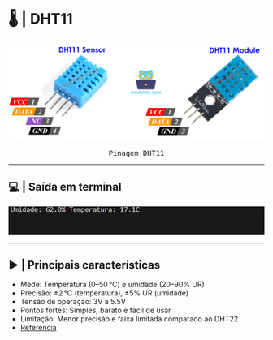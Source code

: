 # 🌡️ | DHT11

<kbd>
  <img src = "/img/dht11_pinout.jpg">
</p>
  <p align = center>
    Pinagem DHT11
  </p>
</kbd>

---

## 💻 | Saída em terminal

<div align = center>
  <img src = "/img/saida_dht_.png">
</div>
  
--- 
## ▶️ | Principais características

- Mede: Temperatura (0–50 °C) e umidade (20–90% UR)
- Precisão: ±2 °C (temperatura), ±5% UR (umidade)
- Tensão de operação: 3V a 5.5V
- Pontos fortes: Simples, barato e fácil de usar
- Limitação: Menor precisão e faixa limitada comparado ao DHT22
- [Referência](https://www.adafruit.com/product/386)
